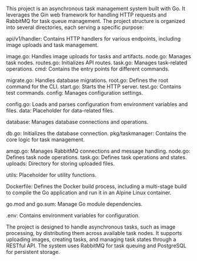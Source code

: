 This project is an asynchronous task management system built with Go. It leverages the Gin web framework for handling HTTP requests and RabbitMQ for task queue management. The project structure is organized into several directories, each serving a specific purpose:

api/v1/handler: Contains HTTP handlers for various endpoints, including image uploads and task management.

image.go: Handles image uploads for tasks and artifacts.
node.go: Manages task nodes.
routes.go: Initializes API routes.
task.go: Manages task-related operations.
cmd: Contains the entry points for different commands.

migrate.go: Handles database migrations.
root.go: Defines the root command for the CLI.
start.go: Starts the HTTP server.
test.go: Contains test commands.
config: Manages configuration settings.

config.go: Loads and parses configuration from environment variables and files.
data: Placeholder for data-related files.

database: Manages database connections and operations.

db.go: Initializes the database connection.
pkg/taskmanager: Contains the core logic for task management.

amqp.go: Manages RabbitMQ connections and message handling.
node.go: Defines task node operations.
task.go: Defines task operations and states.
uploads: Directory for storing uploaded files.

utils: Placeholder for utility functions.

Dockerfile: Defines the Docker build process, including a multi-stage build to compile the Go application and run it in an Alpine Linux container.

go.mod and go.sum: Manage Go module dependencies.

.env: Contains environment variables for configuration.

The project is designed to handle asynchronous tasks, such as image processing, by distributing them across available task nodes. It supports uploading images, creating tasks, and managing task states through a RESTful API. The system uses RabbitMQ for task queuing and PostgreSQL for persistent storage.